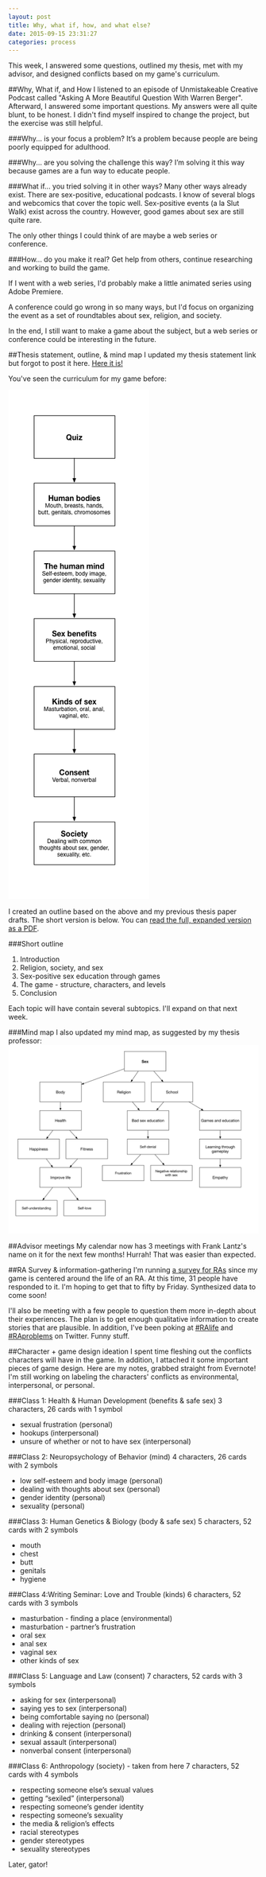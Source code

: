 ```yaml
---
layout: post
title: Why, what if, how, and what else?
date: 2015-09-15 23:31:27
categories: process
---
```


This week, I answered some questions, outlined my thesis, met with my advisor, and designed conflicts based on my game's curriculum.

##Why, What if, and How
I listened to an episode of Unmistakeable Creative Podcast called "Asking A More Beautiful Question With Warren Berger". Afterward, I answered some important questions. My answers were all quite blunt, to be honest. I didn't find myself inspired to change the project, but the exercise was still helpful.

###Why... is your focus a problem?
It’s a problem because people are being poorly equipped for adulthood.

###Why... are you solving the challenge this way?
I’m solving it this way because games are a fun way to educate people.

###What if... you tried solving it in other ways?
Many other ways already exist. There are sex-positive, educational podcasts. I know of several blogs and webcomics that cover the topic well. Sex-positive events (a la Slut Walk) exist across the country. However, good games about sex are still quite rare.

The only other things I could think of are maybe a web series or conference.

###How... do you make it real?
Get help from others, continue researching and working to build the game.

If I went with a web series, I'd probably make a little animated series using Adobe Premiere.

A conference could go wrong in so many ways, but I'd focus on organizing the event as a set of roundtables about sex, religion, and society.

In the end, I still want to make a game about the subject, but a web series or conference could be interesting in the future.

##Thesis statement, outline, & mind map
I updated my thesis statement link but forgot to post it here. [Here it is!](/assets/docs/CattSmall_ThesisStatement%23_2015-09-09.pdf)

You've seen the curriculum for my game before:

![Gameplay topics diagram](/assets/img/posts/20150412_gameplay1.png)

I created an outline based on the above and my previous thesis paper drafts. The short version is below. You can [read the full, expanded version as a PDF](/assets/docs/CattSmall_Outline%23_2015-09-16.pdf).

###Short outline

1. Introduction
2. Religion, society, and sex
3. Sex-positive sex education through games
4. The game - structure, characters, and levels
5. Conclusion

Each topic will have contain several subtopics. I'll expand on that next week.

###Mind map
I also updated my mind map, as suggested by my thesis professor:
![Gameplay topics diagram](/assets/img/posts/2015-09-15/diagram_mind_map_v2.png)

##Advisor meetings
My calendar now has 3 meetings with Frank Lantz's name on it for the next few months! Hurrah! That was easier than expected.

##RA Survey & information-gathering
I'm running [a survey for RAs](http://goo.gl/forms/15MK3HBG67) since my game is centered around the life of an RA. At this time, 31 people have responded to it. I'm hoping to get that to fifty by Friday. Synthesized data to come soon!

I'll also be meeting with a few people to question them more in-depth about their experiences. The plan is to get enough qualitative information to create stories that are plausible. In addition, I've been poking at [#RAlife](https://twitter.com/search?q=%23RALife&src=typd) and [#RAproblems](https://twitter.com/search?q=%23RAProblems&src=typd) on Twitter. Funny stuff.

##Character + game design ideation
I spent time fleshing out the conflicts characters will have in the game. In addition, I attached it some important pieces of game design. Here are my notes, grabbed straight from Evernote! I'm still working on labeling the characters' conflicts as environmental, interpersonal, or personal.

###Class 1: Health & Human Development (benefits & safe sex)
3 characters, 26 cards with 1 symbol

- sexual frustration (personal)
- hookups (interpersonal)
- unsure of whether or not to have sex (interpersonal)

###Class 2: Neuropsychology of Behavior (mind)
4 characters, 26 cards with 2 symbols

- low self-esteem and body image (personal)
- dealing with thoughts about sex (personal)
- gender identity (personal)
- sexuality (personal)

###Class 3: Human Genetics & Biology (body & safe sex)
5 characters, 52 cards with 2 symbols

- mouth
- chest
- butt
- genitals
- hygiene

###Class 4:Writing Seminar: Love and Trouble (kinds)
6 characters, 52 cards with 3 symbols

- masturbation - finding a place (environmental)
- masturbation - partner’s frustration
- oral sex
- anal sex
- vaginal sex
- other kinds of sex

###Class 5: Language and Law (consent)
7 characters, 52 cards with 3 symbols

- asking for sex (interpersonal)
- saying yes to sex (interpersonal)
- being comfortable saying no (personal)
- dealing with rejection (personal)
- drinking & consent (interpersonal)
- sexual assault (interpersonal)
- nonverbal consent (interpersonal)

###Class 6: Anthropology (society) - taken from here
7 characters, 52 cards with 4 symbols

- respecting someone else’s sexual values
- getting “sexiled” (interpersonal)
- respecting someone’s gender identity
- respecting someone’s sexuality
- the media & religion’s effects
- racial stereotypes
- gender stereotypes
- sexuality stereotypes

Later, gator!
